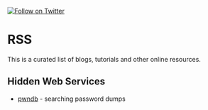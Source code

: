 [![Follow on Twitter](https://img.shields.io/twitter/follow/pownjs.svg?logo=twitter)](https://twitter.com/pownjs)

# RSS

This is a  curated list of blogs, tutorials and other online resources.

## Hidden Web Services

* [pwndb](http://pwndb2am4tzkvold.onion/) - searching password dumps
